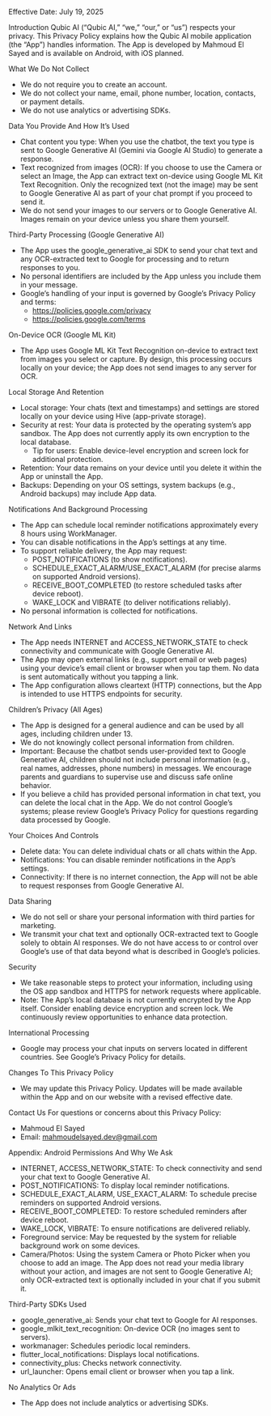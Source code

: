 Effective Date: July 19, 2025

Introduction
Qubic AI (“Qubic AI,” “we,” “our,” or “us”) respects your privacy. This Privacy Policy explains how the Qubic AI mobile application (the “App”) handles information. The App is developed by Mahmoud El Sayed and is available on Android, with iOS planned.

What We Do Not Collect
- We do not require you to create an account.
- We do not collect your name, email, phone number, location, contacts, or payment details.
- We do not use analytics or advertising SDKs.

Data You Provide And How It’s Used
- Chat content you type: When you use the chatbot, the text you type is sent to Google Generative AI (Gemini via Google AI Studio) to generate a response.
- Text recognized from images (OCR): If you choose to use the Camera or select an Image, the App can extract text on-device using Google ML Kit Text Recognition. Only the recognized text (not the image) may be sent to Google Generative AI as part of your chat prompt if you proceed to send it.
- We do not send your images to our servers or to Google Generative AI. Images remain on your device unless you share them yourself.

Third-Party Processing (Google Generative AI)
- The App uses the google_generative_ai SDK to send your chat text and any OCR-extracted text to Google for processing and to return responses to you.
- No personal identifiers are included by the App unless you include them in your message.
- Google’s handling of your input is governed by Google’s Privacy Policy and terms:
  - https://policies.google.com/privacy
  - https://policies.google.com/terms

On-Device OCR (Google ML Kit)
- The App uses Google ML Kit Text Recognition on-device to extract text from images you select or capture. By design, this processing occurs locally on your device; the App does not send images to any server for OCR.

Local Storage And Retention
- Local storage: Your chats (text and timestamps) and settings are stored locally on your device using Hive (app-private storage).
- Security at rest: Your data is protected by the operating system’s app sandbox. The App does not currently apply its own encryption to the local database.
  - Tip for users: Enable device-level encryption and screen lock for additional protection.
- Retention: Your data remains on your device until you delete it within the App or uninstall the App.
- Backups: Depending on your OS settings, system backups (e.g., Android backups) may include App data.

Notifications And Background Processing
- The App can schedule local reminder notifications approximately every 8 hours using WorkManager.
- You can disable notifications in the App’s settings at any time.
- To support reliable delivery, the App may request:
  - POST_NOTIFICATIONS (to show notifications).
  - SCHEDULE_EXACT_ALARM/USE_EXACT_ALARM (for precise alarms on supported Android versions).
  - RECEIVE_BOOT_COMPLETED (to restore scheduled tasks after device reboot).
  - WAKE_LOCK and VIBRATE (to deliver notifications reliably).
- No personal information is collected for notifications.

Network And Links
- The App needs INTERNET and ACCESS_NETWORK_STATE to check connectivity and communicate with Google Generative AI.
- The App may open external links (e.g., support email or web pages) using your device’s email client or browser when you tap them. No data is sent automatically without you tapping a link.
- The App configuration allows cleartext (HTTP) connections, but the App is intended to use HTTPS endpoints for security.

Children’s Privacy (All Ages)
- The App is designed for a general audience and can be used by all ages, including children under 13.
- We do not knowingly collect personal information from children.
- Important: Because the chatbot sends user-provided text to Google Generative AI, children should not include personal information (e.g., real names, addresses, phone numbers) in messages. We encourage parents and guardians to supervise use and discuss safe online behavior.
- If you believe a child has provided personal information in chat text, you can delete the local chat in the App. We do not control Google’s systems; please review Google’s Privacy Policy for questions regarding data processed by Google.

Your Choices And Controls
- Delete data: You can delete individual chats or all chats within the App.
- Notifications: You can disable reminder notifications in the App’s settings.
- Connectivity: If there is no internet connection, the App will not be able to request responses from Google Generative AI.

Data Sharing
- We do not sell or share your personal information with third parties for marketing.
- We transmit your chat text and optionally OCR-extracted text to Google solely to obtain AI responses. We do not have access to or control over Google’s use of that data beyond what is described in Google’s policies.

Security
- We take reasonable steps to protect your information, including using the OS app sandbox and HTTPS for network requests where applicable.
- Note: The App’s local database is not currently encrypted by the App itself. Consider enabling device encryption and screen lock. We continuously review opportunities to enhance data protection.

International Processing
- Google may process your chat inputs on servers located in different countries. See Google’s Privacy Policy for details.

Changes To This Privacy Policy
- We may update this Privacy Policy. Updates will be made available within the App and on our website with a revised effective date.

Contact Us
For questions or concerns about this Privacy Policy:
- Mahmoud El Sayed
- Email: mahmoudelsayed.dev@gmail.com


Appendix: Android Permissions And Why We Ask
- INTERNET, ACCESS_NETWORK_STATE: To check connectivity and send your chat text to Google Generative AI.
- POST_NOTIFICATIONS: To display local reminder notifications.
- SCHEDULE_EXACT_ALARM, USE_EXACT_ALARM: To schedule precise reminders on supported Android versions.
- RECEIVE_BOOT_COMPLETED: To restore scheduled reminders after device reboot.
- WAKE_LOCK, VIBRATE: To ensure notifications are delivered reliably.
- Foreground service: May be requested by the system for reliable background work on some devices.
- Camera/Photos: Using the system Camera or Photo Picker when you choose to add an image. The App does not read your media library without your action, and images are not sent to Google Generative AI; only OCR-extracted text is optionally included in your chat if you submit it.

Third-Party SDKs Used
- google_generative_ai: Sends your chat text to Google for AI responses.
- google_mlkit_text_recognition: On-device OCR (no images sent to servers).
- workmanager: Schedules periodic local reminders.
- flutter_local_notifications: Displays local notifications.
- connectivity_plus: Checks network connectivity.
- url_launcher: Opens email client or browser when you tap a link.

No Analytics Or Ads
- The App does not include analytics or advertising SDKs.
